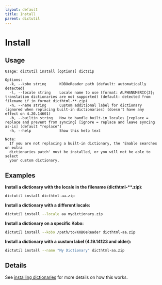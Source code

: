 ```yaml
---
layout: default
title: Install
parent: dictutil
---
```


# Install

## Usage

```
Usage: dictutil install [options] dictzip

Options:
  -k, --kobo string      KOBOeReader path (default: automatically detected)
  -l, --locale string    Locale name to use (format: ALPHANUMERIC{2}; translation dictionaries are not supported) (default: detected from filename if in format dicthtml-**.zip)
  -n, --name string      Custom additional label for dictionary (ignored when replacing built-in dictionaries) (doesn't have any effect on 4.20.14601)
  -b, --builtin string   How to handle built-in locales [replace = replace and prevent from syncing] [ignore = replace and leave syncing as-is] (default "replace")
  -h, --help             Show this help text

Note:
  If you are not replacing a built-in dictionary, the 'Enable searches on extra
  dictionaries patch' must be installed, or you will not be able to select
  your custom dictionary.
```

## Examples

**Install a dictionary with the locale in the filename (dicthtml-\*\*.zip):**

```sh
dictutil install dicthtml-aa.zip
```

**Install a dictionary with a different locale:**

```sh
dictutil install --locale aa mydictionary.zip
```

**Install a dictionary on a specific Kobo:**

```sh
dictutil install --kobo /path/to/KOBOeReader dicthtml-aa.zip
```

**Install a dictionary with a custom label (4.19.14123 and older):**

```sh
dictutil install --name "My Dictionary" dicthtml-aa.zip
```

## Details
See [installing dictionaries](../dicthtml/install) for more details on how this works.
